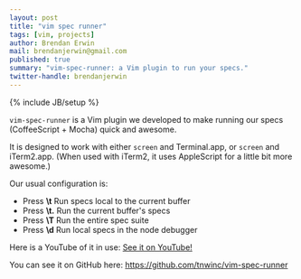 ```yaml
---
layout: post
title: "vim spec runner"
tags: [vim, projects]
author: Brendan Erwin
mail: brendanjerwin@gmail.com
published: true
summary: "vim-spec-runner: a Vim plugin to run your specs."
twitter-handle: brendanjerwin
---
```

{% include JB/setup %}

`vim-spec-runner` is a Vim plugin we developed to make running our specs
(CoffeeScript + Mocha) quick and awesome.

It is designed to work with either `screen` and Terminal.app, or
`screen` and iTerm2.app. (When used with iTerm2, it uses AppleScript for
a little bit more awesome.)

Our usual configuration is:

  *  Press **\t**  Run specs local to the current buffer
  *  Press **\t.**  Run the current buffer's specs
  *  Press **\T**  Run the entire spec suite
  *  Press **\d**  Run local specs in the node debugger


Here is a YouTube of it in use: [See it on YouTube!](http://www.youtube.com/watch?v=ZOW4V4iRMJc)

You can see it on GitHub here: <https://github.com/tnwinc/vim-spec-runner>
